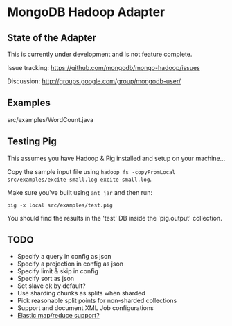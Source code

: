 
MongoDB Hadoop Adapter
=======================

State of the Adapter
---------
This is currently under development and is not feature complete.

Issue tracking: https://github.com/mongodb/mongo-hadoop/issues

Discussion: http://groups.google.com/group/mongodb-user/

Examples
----------
src/examples/WordCount.java

Testing Pig
-----------

This assumes you have Hadoop & Pig installed and setup on your machine...

Copy the sample input file using `hadoop fs -copyFromLocal src/examples/excite-small.log excite-small.log`.

Make sure you've built using `ant jar` and then run:


    pig -x local src/examples/test.pig


You should find the results in the 'test' DB inside the 'pig.output' collection.

TODO
----------
- Specify a query in config as json
- Specify a projection in config as json
- Specify limit & skip in config
- Specify sort as json
- Set slave ok by default?
- Use sharding chunks as splits when sharded
- Pick reasonable split points for non-sharded collections
- Support and document XML Job configurations
- [Elastic map/reduce support?](http://aws.amazon.com/elasticmapreduce/faqs)

